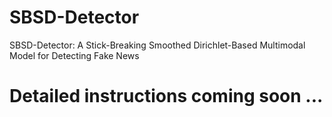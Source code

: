# SBSD-Detector
SBSD-Detector: A Stick-Breaking Smoothed Dirichlet-Based Multimodal Model for Detecting Fake News
# Detailed instructions coming soon ...
